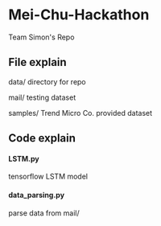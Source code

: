 # Mei-Chu-Hackathon
Team Simon's Repo 

## File explain
data/
	directory for repo

mail/
	testing dataset

samples/
	Trend Micro Co. provided dataset


## Code explain

#### LSTM.py

tensorflow LSTM model

#### data_parsing.py

parse data from mail/